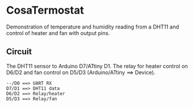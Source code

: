 CosaTermostat
=============

Demonstration of temperature and humidity reading from a DHT11 and
control of heater and fan with output pins.

Circuit
-------
The DHT11 sensor to Arduino D7/ATtiny D1. The relay for heater control
on D6/D2 and fan control on D5/D3 (Arduino/ATtiny ==> Device).

    --/D0 ==> UART RX
    D7/D1 ==> DHT11 data  
    D6/D2 ==> Relay/heater  
    D5/D3 ==> Relay/fan  
